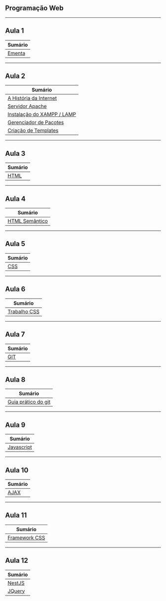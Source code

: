 ## Programação Web

---

## Aula 1

| Sumário                    |
| -------------------------- |
| [Ementa](./aula-1-ementa/) |

---

## Aula 2

| Sumário                                                 |
| ------------------------------------------------------- |
| [A História da Internet](./aula-2-historia-internet/)   |
| [Servidor Apache](./aula-2-servidor-apache/)            |
| [Instalação do XAMPP / LAMP](./aula-2-xampp/)           |
| [Gerenciador de Pacotes](./aula-2-gerenciador-pacotes/) |
| [Criação de Templates](./aula-2-criacao-templates/)     |

---

## Aula 3

| Sumário                |
| ---------------------- |
| [HTML](./aula-3-html/) |

---

## Aula 4

| Sumário                                    |
| ------------------------------------------ |
| [HTML Semântico](./aula-4-html-semantico/) |

---

## Aula 5

| Sumário              |
| -------------------- |
| [CSS](./aula-5-css/) |

---

## Aula 6

| Sumário                                |
| -------------------------------------- |
| [Trabalho CSS](./aula-6-trabalho-css/) |

---

## Aula 7

| Sumário              |
| -------------------- |
| [GIT](./aula-7-git/) |

---

## Aula 8

| Sumário                                                               |
| --------------------------------------------------------------------- |
| [Guia prático do git](https://github.com/emalherbi/git-descomplicado) |

---

## Aula 9

| Sumário                            |
| ---------------------------------- |
| [Javascript](./aula-9-javascript/) |

---

## Aula 10

| Sumário                 |
| ----------------------- |
| [AJAX](./aula-10-ajax/) |

---

## Aula 11

| Sumário                                   |
| ----------------------------------------- |
| [Framework CSS](./aula-11-framework-css/) |

---

## Aula 12

| Sumário                                        |
| ---------------------------------------------- |
| [NestJS](../programacao-mobile/aula-2-nestjs/) |
| [JQuery](./aula-12-jquery/)                    |
